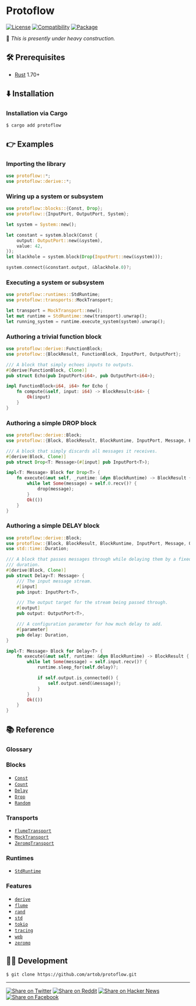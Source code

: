 # Protoflow

[![License](https://img.shields.io/badge/license-Public%20Domain-blue.svg)](https://unlicense.org)
[![Compatibility](https://img.shields.io/badge/rust-1.70%2B-blue)](https://rust-lang.org)
[![Package](https://img.shields.io/crates/v/protoflow)](https://crates.io/crates/protoflow)

🚧 _This is presently under heavy construction._

## 🛠️ Prerequisites

- [Rust](https://rust-lang.org) 1.70+

## ⬇️ Installation

### Installation via Cargo

```console
$ cargo add protoflow
```

## 👉 Examples

### Importing the library

```rust
use protoflow::*;
use protoflow::derive::*;
```

### Wiring up a system or subsystem

```rust
use protoflow::blocks::{Const, Drop};
use protoflow::{InputPort, OutputPort, System};

let system = System::new();

let constant = system.block(Const {
    output: OutputPort::new(&system),
    value: 42,
});
let blackhole = system.block(Drop(InputPort::new(&system)));

system.connect(&constant.output, &blackhole.0)?;
```

### Executing a system or subsystem

```rust
use protoflow::runtimes::StdRuntime;
use protoflow::transports::MockTransport;

let transport = MockTransport::new();
let mut runtime = StdRuntime::new(transport).unwrap();
let running_system = runtime.execute_system(system).unwrap();
```

### Authoring a trivial function block

```rust
use protoflow::derive::FunctionBlock;
use protoflow::{BlockResult, FunctionBlock, InputPort, OutputPort};

/// A block that simply echoes inputs to outputs.
#[derive(FunctionBlock, Clone)]
pub struct Echo(pub InputPort<i64>, pub OutputPort<i64>);

impl FunctionBlock<i64, i64> for Echo {
    fn compute(&self, input: i64) -> BlockResult<i64> {
        Ok(input)
    }
}
```

### Authoring a simple DROP block

```rust
use protoflow::derive::Block;
use protoflow::{Block, BlockResult, BlockRuntime, InputPort, Message, PortDescriptor};

/// A block that simply discards all messages it receives.
#[derive(Block, Clone)]
pub struct Drop<T: Message>(#[input] pub InputPort<T>);

impl<T: Message> Block for Drop<T> {
    fn execute(&mut self, _runtime: &dyn BlockRuntime) -> BlockResult {
        while let Some(message) = self.0.recv()? {
            drop(message);
        }
        Ok(())
    }
}
```

### Authoring a simple DELAY block

```rust
use protoflow::derive::Block;
use protoflow::{Block, BlockResult, BlockRuntime, InputPort, Message, OutputPort, Port, PortDescriptor};
use std::time::Duration;

/// A block that passes messages through while delaying them by a fixed
/// duration.
#[derive(Block, Clone)]
pub struct Delay<T: Message> {
    /// The input message stream.
    #[input]
    pub input: InputPort<T>,

    /// The output target for the stream being passed through.
    #[output]
    pub output: OutputPort<T>,

    /// A configuration parameter for how much delay to add.
    #[parameter]
    pub delay: Duration,
}

impl<T: Message> Block for Delay<T> {
    fn execute(&mut self, runtime: &dyn BlockRuntime) -> BlockResult {
        while let Some(message) = self.input.recv()? {
            runtime.sleep_for(self.delay)?;

            if self.output.is_connected() {
                self.output.send(&message)?;
            }
        }
        Ok(())
    }
}
```

## 📚 Reference

### Glossary

### Blocks

- [`Const`](lib/protoflow/src/blocks/const.rs)
- [`Count`](lib/protoflow/src/blocks/count.rs)
- [`Delay`](lib/protoflow/src/blocks/delay.rs)
- [`Drop`](lib/protoflow/src/blocks/drop.rs)
- [`Random`](lib/protoflow/src/blocks/random.rs)

### Transports

- [`FlumeTransport`](lib/protoflow/src/transports/flume.rs)
- [`MockTransport`](lib/protoflow/src/transports/mock.rs)
- [`ZeromqTransport`](lib/protoflow/src/transports/zeromq.rs)

### Runtimes

- [`StdRuntime`](lib/protoflow/src/runtimes/std.rs)

### Features

- [`derive`](lib/protoflow/Cargo.toml)
- [`flume`](lib/protoflow/Cargo.toml)
- [`rand`](lib/protoflow/Cargo.toml)
- [`std`](lib/protoflow/Cargo.toml)
- [`tokio`](lib/protoflow/Cargo.toml)
- [`tracing`](lib/protoflow/Cargo.toml)
- [`web`](lib/protoflow/Cargo.toml)
- [`zeromq`](lib/protoflow/Cargo.toml)

## 👨‍💻 Development

```console
$ git clone https://github.com/artob/protoflow.git
```

- - -

[![Share on Twitter](https://img.shields.io/badge/share%20on-twitter-03A9F4?logo=twitter)](https://twitter.com/share?url=https://github.com/artob/protoflow&text=Protoflow)
[![Share on Reddit](https://img.shields.io/badge/share%20on-reddit-red?logo=reddit)](https://reddit.com/submit?url=https://github.com/artob/protoflow&title=Protoflow)
[![Share on Hacker News](https://img.shields.io/badge/share%20on-hacker%20news-orange?logo=ycombinator)](https://news.ycombinator.com/submitlink?u=https://github.com/artob/protoflow&t=Protoflow)
[![Share on Facebook](https://img.shields.io/badge/share%20on-facebook-1976D2?logo=facebook)](https://www.facebook.com/sharer/sharer.php?u=https://github.com/artob/protoflow)
